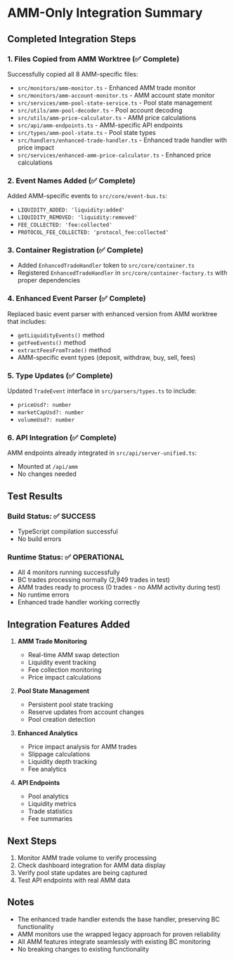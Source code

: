 # AMM-Only Integration Summary

## Completed Integration Steps

### 1. Files Copied from AMM Worktree (✅ Complete)
Successfully copied all 8 AMM-specific files:
- `src/monitors/amm-monitor.ts` - Enhanced AMM trade monitor
- `src/monitors/amm-account-monitor.ts` - AMM account state monitor  
- `src/services/amm-pool-state-service.ts` - Pool state management
- `src/utils/amm-pool-decoder.ts` - Pool account decoding
- `src/utils/amm-price-calculator.ts` - AMM price calculations
- `src/api/amm-endpoints.ts` - AMM-specific API endpoints
- `src/types/amm-pool-state.ts` - Pool state types
- `src/handlers/enhanced-trade-handler.ts` - Enhanced trade handler with price impact
- `src/services/enhanced-amm-price-calculator.ts` - Enhanced price calculations

### 2. Event Names Added (✅ Complete)
Added AMM-specific events to `src/core/event-bus.ts`:
- `LIQUIDITY_ADDED: 'liquidity:added'`
- `LIQUIDITY_REMOVED: 'liquidity:removed'`
- `FEE_COLLECTED: 'fee:collected'`
- `PROTOCOL_FEE_COLLECTED: 'protocol_fee:collected'`

### 3. Container Registration (✅ Complete)
- Added `EnhancedTradeHandler` token to `src/core/container.ts`
- Registered `EnhancedTradeHandler` in `src/core/container-factory.ts` with proper dependencies

### 4. Enhanced Event Parser (✅ Complete)
Replaced basic event parser with enhanced version from AMM worktree that includes:
- `getLiquidityEvents()` method
- `getFeeEvents()` method
- `extractFeesFromTrade()` method
- AMM-specific event types (deposit, withdraw, buy, sell, fees)

### 5. Type Updates (✅ Complete)
Updated `TradeEvent` interface in `src/parsers/types.ts` to include:
- `priceUsd?: number`
- `marketCapUsd?: number`
- `volumeUsd?: number`

### 6. API Integration (✅ Complete)
AMM endpoints already integrated in `src/api/server-unified.ts`:
- Mounted at `/api/amm`
- No changes needed

## Test Results

### Build Status: ✅ SUCCESS
- TypeScript compilation successful
- No build errors

### Runtime Status: ✅ OPERATIONAL
- All 4 monitors running successfully
- BC trades processing normally (2,949 trades in test)
- AMM trades ready to process (0 trades - no AMM activity during test)
- No runtime errors
- Enhanced trade handler working correctly

## Integration Features Added

1. **AMM Trade Monitoring**
   - Real-time AMM swap detection
   - Liquidity event tracking
   - Fee collection monitoring
   - Price impact calculations

2. **Pool State Management**
   - Persistent pool state tracking
   - Reserve updates from account changes
   - Pool creation detection

3. **Enhanced Analytics**
   - Price impact analysis for AMM trades
   - Slippage calculations
   - Liquidity depth tracking
   - Fee analytics

4. **API Endpoints**
   - Pool analytics
   - Liquidity metrics
   - Trade statistics
   - Fee summaries

## Next Steps

1. Monitor AMM trade volume to verify processing
2. Check dashboard integration for AMM data display
3. Verify pool state updates are being captured
4. Test API endpoints with real AMM data

## Notes

- The enhanced trade handler extends the base handler, preserving BC functionality
- AMM monitors use the wrapped legacy approach for proven reliability
- All AMM features integrate seamlessly with existing BC monitoring
- No breaking changes to existing functionality